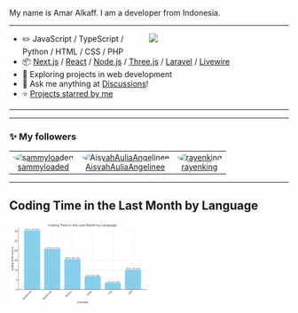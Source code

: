 My name is Amar Alkaff. I am a developer from Indonesia.

---

<picture>
    <source media="(prefers-color-scheme: dark)" srcset="https://github-readme-stats.vercel.app/api?username=amaralkaff&theme=dark&show_icons=true">
    <img align="right" width="50%" src="https://github-readme-stats.vercel.app/api?username=amaralkaff&show_icons=true">
</picture>

-   :pencil2: JavaScript / TypeScript / Python / HTML / CSS / PHP
-   :package: [Next.js](https://nextjs.org/) / [React](https://reactjs.org/) / [Node.js](https://nodejs.org/) / [Three.js](https://threejs.org/) / [Laravel](https://laravel.com/) / [Livewire](https://laravel-livewire.com/)
-   :seedling: Exploring projects in web development
-   :thought_balloon: Ask me anything at [Discussions](https://www.amangly.fun/login)!
-   :star: [Projects starred by me](https://github.com/amaralkaff?tab=stars)

---
---

### :sparkles: My followers

<!--START_SECTION:top-followers-->
<!-- Use a script to dynamically generate this table -->
<table>
  <tr>
    <td align="center">
      <a href="https://github.com/sammyloaded">
        <img src="https://avatars2.githubusercontent.com/u/73201409" width="100px;" alt="sammyloaded" style="border-radius: 100%;"/>
      </a>
      <br />
      <a href="https://github.com/sammyloaded">sammyloaded</a>
    </td>
    <td align="center">
      <a href="https://github.com/AisyahAuliaAngelinee">
        <img src="https://avatars2.githubusercontent.com/u/127939867" width="100px;" alt="AisyahAuliaAngelinee" style="border-radius: 100%;"/>
      </a>
      <br />
      <a href="https://github.com/AisyahAuliaAngelinee">AisyahAuliaAngelinee</a>
    </td>
    <td align="center">
      <a href="https://github.com/rayenking">
        <img src="https://avatars2.githubusercontent.com/u/122691366" width="100px;" alt="rayenking" style="border-radius: 100%;"/>
      </a>
      <br />
      <a href="https://github.com/rayenking">rayenking</a>
    </td>
  </tr>
</table>
<!--END_SECTION:top-followers-->

---

## Coding Time in the Last Month by Language

<img src="https://raw.githubusercontent.com/amaralkaff/Coding-time-by-language/main/Coding-time-by-language.svg" style="width: 50%;" alt="Coding Time by Language"/>

